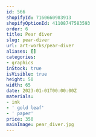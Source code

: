 ```yaml
---
id: 566
shopifyId: 7160660983913
shopifyOptionId: 41108747583593
order: 6
title: Pear diver
slug: pear-diver
url: art-works/pear-diver
aliases: []
categories:
- graphics
inStock: true
isVisible: true
height: 50
width: 65
date: 2023-01-01T00:00:00Z
materials:
- ink
- ' gold leaf'
- ' paper'
price: 350
mainImage: pear_diver.jpg
---
```

